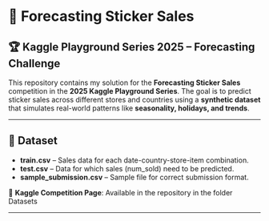 # 📌 Forecasting Sticker Sales  

## 🏆 Kaggle Playground Series 2025 – Forecasting Challenge  

This repository contains my solution for the **Forecasting Sticker Sales** competition in the **2025 Kaggle Playground Series**. The goal is to predict sticker sales across different stores and countries using a **synthetic dataset** that simulates real-world patterns like **seasonality, holidays, and trends**.  

---

## 📂 Dataset  

- **train.csv** – Sales data for each date-country-store-item combination.  
- **test.csv** – Data for which sales (num_sold) need to be predicted.  
- **sample_submission.csv** – Sample file for correct submission format.  

🔗 **Kaggle Competition Page**: Available in the repository in the folder Datasets

---

